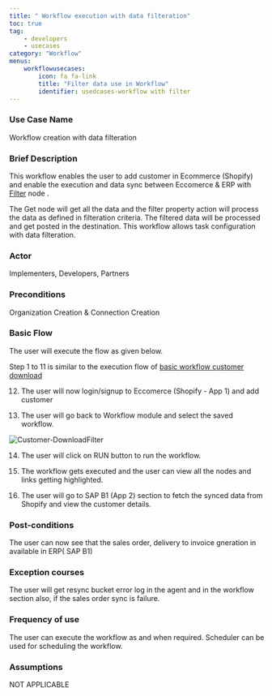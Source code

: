 ```yaml
---
title: " Workflow execution with data filteration"
toc: true
tag: 
    - developers
    - usecases
category: "Workflow"   
menus: 
    workflowusecases:
        icon: fa fa-link
        title: "Filter data use in Workflow" 
        identifier: usedcases-workflow with filter
---
```


### Use Case Name  
Workflow creation with data filteration

### Brief Description 
This workflow enables the user to add customer in Ecommerce (Shopify) and enable the execution and data sync between Eccomerce & ERP with [Filter](/workflow/working-with-filter/)  node . 

The Get node will get all the data and the filter property action will process the data as defined in filteration criteria. The filtered data will be processed and get posted in the destination. This workflow allows task configuration with  data filteration.
 
### Actor
Implementers, Developers, Partners  

### Preconditions 
Organization Creation & Connection Creation 

### Basic Flow
The user will execute the flow as given below.

Step 1 to 11 is similar to the execution flow of [basic workflow customer download](/workflow-management/basic-workflow-customer-download/)

12. The user will now login/signup to Eccomerce (Shopify - App 1) and add customer 

13. The user will go back to Workflow module and select the saved workflow.

![Customer-DownloadFilter](/staticfiles/workflow-management/media/Customer-DownloadFilter.png)

14. The user will click on RUN button to run the workflow.

15. The workflow gets executed and the user can view all the nodes and links getting highlighted.

16.  The user will go to SAP B1 (App 2) section to fetch the synced data from Shopify and view the customer details.


### Post-conditions
The user can now see that the sales order, delivery to invoice gneration in available in ERP( SAP B1)

### Exception courses 
The user will get resync bucket error log in the agent and in the workflow section also, if the sales order
sync is failure.       

### Frequency of use
The user can execute the workflow as and when required. Scheduler can be used for scheduling the workflow.

### Assumptions 
 NOT APPLICABLE 